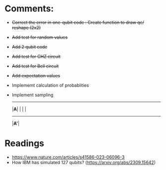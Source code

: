 # Comments:
- ~~Correct the error in one-qubit code : Create function to draw qc/ reshape (2x2)~~
- ~~Add test for random values~~
- ~~Add 2 qubit code~~
- ~~Add test for GHZ circuit~~
- ~~Add test for Bell circuit~~
- ~~Add expectation values~~
- Implememt calculation of probablities
- Implement sampling

   _____  
  |__A__|
   | | |
  _______ 
  |__A'__|   
  


# Readings
- https://www.nature.com/articles/s41586-023-06096-3
- How IBM has simulated 127 qubits? (https://arxiv.org/abs/2309.15642)
